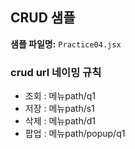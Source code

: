 ## CRUD 샘플
**샘플 파일명:**  `Practice04.jsx`

### crud url 네이밍 규칙
- 조회 : 메뉴path/q1
- 저장 : 메뉴path/s1
- 삭제 : 메뉴path/d1
- 팝업 : 메뉴path/popup/q1